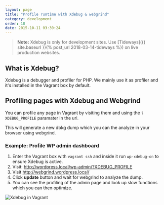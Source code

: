 ```yaml
---
layout: page
title: "Profile runtime with Xdebug & webgrind"
category: development
order: 10
date: 2015-10-11 03:30:24
---
```


> **Note:** Xdebug is only for development sites. Use [Tideways]({{ site.baseurl }}{% post_url 2018-03-14-tideways %}) on live production websites.

## What is Xdebug?

Xdebug is a debugger and profiler for PHP. We mainly use it as profiler and it's installed in the Vagrant box by default.

## Profiling pages with Xdebug and Webgrind

You can profile any page in Vagrant by visiting them and using the `?XDEBUG_PROFILE` paramater in the url.

This will generate a new dbkg dump which you can the analyze in your browser using webgrind.

### Example: Profile WP admin dashboard
1. Enter the Vagrant box with `vagrant ssh` and inside it run `wp-xdebug-on` to ensure Xdebug is active.
1. Visit: http://wordpress.local/wp-admin/?XDEBUG_PROFILE
1. Visit http://webgrind.wordpress.local/
1. Click **update** button and wait for webgrind to analyze the dump.
1. You can see the profiling of the admin page and look up slow functions which you can then optimize.

![Xdebug in Vagrant]({{site.baseurl}}/images/webgrind-example.png)
